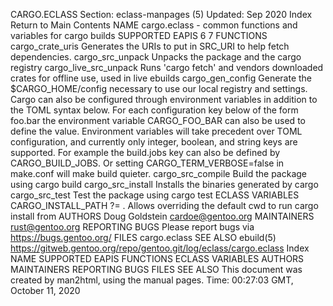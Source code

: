CARGO.ECLASS
Section: eclass-manpages (5)
Updated: Sep 2020
Index Return to Main Contents
NAME
cargo.eclass - common functions and variables for cargo builds
SUPPORTED EAPIS
6 7
FUNCTIONS
cargo_crate_uris
Generates the URIs to put in SRC_URI to help fetch dependencies.
cargo_src_unpack
Unpacks the package and the cargo registry
cargo_live_src_unpack
Runs 'cargo fetch' and vendors downloaded crates for offline use, used in live ebuilds
cargo_gen_config
Generate the $CARGO_HOME/config necessary to use our local registry and settings. Cargo can also be configured through environment variables in addition to the TOML syntax below. For each configuration key below of the form foo.bar the environment variable CARGO_FOO_BAR can also be used to define the value. Environment variables will take precedent over TOML configuration, and currently only integer, boolean, and string keys are supported. For example the build.jobs key can also be defined by CARGO_BUILD_JOBS. Or setting CARGO_TERM_VERBOSE=false in make.conf will make build quieter.
cargo_src_compile
Build the package using cargo build
cargo_src_install
Installs the binaries generated by cargo
cargo_src_test
Test the package using cargo test
ECLASS VARIABLES
CARGO_INSTALL_PATH ?= .
Allows overriding the default cwd to run cargo install from
AUTHORS
Doug Goldstein <cardoe@gentoo.org>
MAINTAINERS
rust@gentoo.org
REPORTING BUGS
Please report bugs via https://bugs.gentoo.org/
FILES
cargo.eclass
SEE ALSO
ebuild(5)
https://gitweb.gentoo.org/repo/gentoo.git/log/eclass/cargo.eclass
Index
NAME
SUPPORTED EAPIS
FUNCTIONS
ECLASS VARIABLES
AUTHORS
MAINTAINERS
REPORTING BUGS
FILES
SEE ALSO
This document was created by man2html, using the manual pages.
Time: 00:27:03 GMT, October 11, 2020